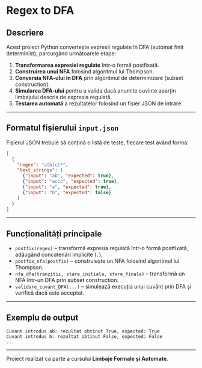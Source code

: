 # Regex to DFA

## Descriere

Acest proiect Python convertește expresii regulate în DFA (automat finit determinist), parcurgând următoarele etape:

1. **Transformarea expresiei regulate** într-o formă postfixată.
2. **Construirea unui NFA** folosind algoritmul lui Thompson.
3. **Conversia NFA-ului în DFA** prin algoritmul de determinizare (subset construction).
4. **Simularea DFA-ului** pentru a valida dacă anumite cuvinte aparțin limbajului descris de expresia regulată.
5. **Testarea automată** a rezultatelor folosind un fișier JSON de intrare.

---

## Formatul fișierului `input.json`

Fișierul JSON trebuie să conțină o listă de teste, fiecare test având forma:

```json
[
  {
    "regex": "a(b|c)*",
    "test_strings": [
      {"input": "ab", "expected": true},
      {"input": "accc", "expected": true},
      {"input": "a", "expected": true},
      {"input": "b", "expected": false}
    ]
  }
]
```

---

## Funcționalități principale

- `postfix(regex)` – transformă expresia regulată într-o formă postfixată, adăugând concatenări implicite (`.`).
- `postfix_nfa(postfix)` – construiește un NFA folosind algoritmul lui Thompson.
- `nfa_dfa(tranzitii, stare_initiala, stare_finala)` – transformă un NFA într-un DFA prin subset construction.
- `validare_cuvant_DFA(...)` – simulează execuția unui cuvânt prin DFA și verifică dacă este acceptat.

---

## Exemplu de output

```text
Cuvant introdus ab: rezultat obtinut True, expected: True
Cuvant introdus b: rezultat obtinut False, expected: False
...
```

---

Proiect realizat ca parte a cursului **Limbaje Formale și Automate**.